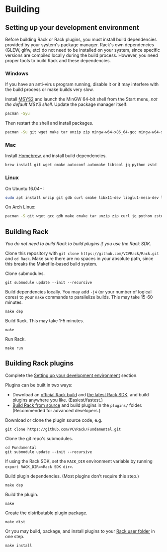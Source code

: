 # Building

## Setting up your development environment

Before building Rack or Rack plugins, you must install build dependencies provided by your system's package manager.
Rack's own dependencies (GLEW, glfw, etc) do not need to be installed on your system, since specific versions are compiled locally during the build process.
However, you need proper tools to build Rack and these dependencies.

### Windows

If you have an anti-virus program running, disable it or it may interfere with the build process or make builds very slow.

Install [MSYS2](http://www.msys2.org/) and launch the MinGW 64-bit shell from the Start menu, *not the default MSYS shell*.
Update the package manager itself:
```bash
pacman -Syu
```
Then restart the shell and install packages.
```bash
pacman -Su git wget make tar unzip zip mingw-w64-x86_64-gcc mingw-w64-x86_64-gdb mingw-w64-x86_64-cmake autoconf automake mingw-w64-x86_64-libtool mingw-w64-x86_64-jq python zstd
```

### Mac

Install [Homebrew](https://brew.sh/), and install build dependencies.
```bash
brew install git wget cmake autoconf automake libtool jq python zstd
```

### Linux

On Ubuntu 16.04+:
```bash
sudo apt install unzip git gdb curl cmake libx11-dev libglu1-mesa-dev libxrandr-dev libxinerama-dev libxcursor-dev libxi-dev zlib1g-dev libasound2-dev libgtk2.0-dev libgtk3.0-dev libjack-jackd2-dev jq zstd
```

On Arch Linux:
```bash
pacman -S git wget gcc gdb make cmake tar unzip zip curl jq python zstd
```

## Building Rack

*You do not need to build Rack to build plugins if you use the Rack SDK.*

Clone this repository with `git clone https://github.com/VCVRack/Rack.git` and `cd Rack`.
Make sure there are no spaces in your absolute path, since this breaks the Makefile-based build system.

Clone submodules.

	git submodule update --init --recursive

Build dependencies locally.
You may add `-j4` (or your number of logical cores) to your `make` commands to parallelize builds.
This may take 15-60 minutes.

	make dep

Build Rack.
This may take 1-5 minutes.

	make

Run Rack.

	make run

## Building Rack plugins

Complete the [Setting up your development environment](#setting-up-your-development-environment) section.

Plugins can be built in two ways:
- Download an [official Rack build](https://vcvrack.com/Rack) and [the latest Rack SDK](https://vcvrack.com/downloads/), and build plugins anywhere you like. (Easiest/fastest.)
- [Build Rack from source](#building-rack) and build plugins in the `plugins/` folder. (Recommended for advanced developers.)

Download or clone the plugin source code, e.g.

	git clone https://github.com/VCVRack/Fundamental.git

Clone the git repo's submodules.

	cd Fundamental
	git submodule update --init --recursive

If using the Rack SDK, set the `RACK_DIR` environment variable by running `export RACK_DIR=<Rack SDK dir>`.

Build plugin dependencies. (Most plugins don't require this step.)

	make dep

Build the plugin.

	make

Create the distributable plugin package.

	make dist

Or you may build, package, and install plugins to your [Rack user folder](FAQ#where-is-the-rack-user-folder) in one step.

	make install
